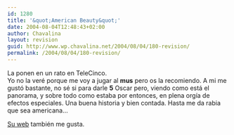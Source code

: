 ```yaml
---
id: 1280
title: '&quot;American Beauty&quot;'
date: 2004-08-04T12:48:43+02:00
author: Chavalina
layout: revision
guid: http://www.wp.chavalina.net/2004/08/04/180-revision/
permalink: /2004/08/04/180-revision/
---
```

La ponen en un rato en TeleCinco.  
Yo no la ver&eacute; porque me voy a jugar al **mus** pero os la recomiendo. A mi me gust&oacute; bastante, no s&eacute; si para darle **5** Oscar pero, viendo como est&aacute; el panorama, y sobre todo como estaba por entonces, en plena org&iacute;a de efectos especiales. Una buena historia y bien contada. Hasta me da rabia que sea americana&#8230;

<a href=http://www.dreamworks.com/ab/ target=&prime;_blank&prime;>Su web</a> tambi&eacute;n me gusta.